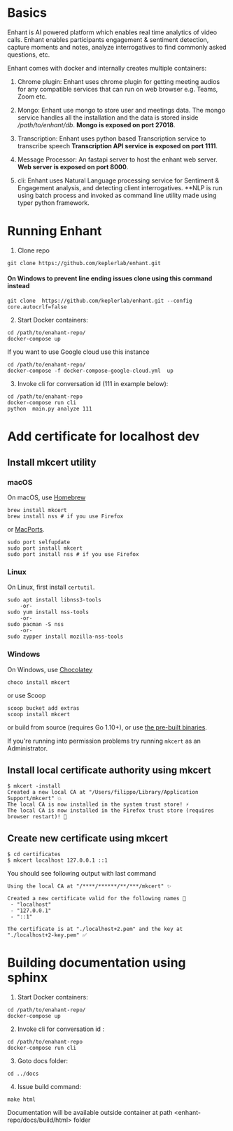 # Basics

Enhant is AI powered platform which enables real time analytics of video calls. Enhant enables participants engagement & sentiment detection, capture moments and notes, analyze interrogatives to find commonly asked questions, etc.

Enhant comes with docker and internally creates multiple containers:

1. Chrome plugin: Enhant uses chrome plugin for getting meeting audios for any compatible services that can run on web browser e.g. Teams, Zoom etc. 

2.  Mongo: Enhant use mongo to store user and meetings data. The mongo service handles all the installation and the data is stored inside */path/to/enhant/db*.
**Mongo is exposed on port 27018**.

3. Transcription: Enhant uses python based Transcription service to transcribe speech **Transcription API service is exposed on port 1111**. 

4. Message Processor: An fastapi server to host the enhant web server. **Web server is exposed on port 8000**.

5. cli: Enhant uses Natural Language processing service for Sentiment & Engagement analysis, and detecting client interrogatives. 
**NLP is run using batch process and invoked as command line utility made using typer python framework. 



# Running Enhant

1. Clone repo 
```
git clone https://github.com/keplerlab/enhant.git
```

#### On **Windows** to prevent line ending issues clone using this command instead
```
git clone  https://github.com/keplerlab/enhant.git --config core.autocrlf=false
```



2. Start Docker containers:

```
cd /path/to/enahant-repo/
docker-compose up
```
If you want to use Google cloud use this instance
```
cd /path/to/enahant-repo/
docker-compose -f docker-compose-google-cloud.yml  up
```

3. Invoke cli for conversation id (111 in example below):

```
cd /path/to/enahant-repo
docker-compose run cli
python  main.py analyze 111 
```

# Add certificate for localhost dev

## Install mkcert utility 

### macOS

On macOS, use [Homebrew](https://brew.sh/)

```
brew install mkcert
brew install nss # if you use Firefox
```

or [MacPorts](https://www.macports.org/).

```
sudo port selfupdate
sudo port install mkcert
sudo port install nss # if you use Firefox
```

### Linux

On Linux, first install `certutil`.

```
sudo apt install libnss3-tools
    -or-
sudo yum install nss-tools
    -or-
sudo pacman -S nss
    -or-
sudo zypper install mozilla-nss-tools
```


### Windows

On Windows, use [Chocolatey](https://chocolatey.org)

```
choco install mkcert
```

or use Scoop

```
scoop bucket add extras
scoop install mkcert
```

or build from source (requires Go 1.10+), or use [the pre-built binaries](https://github.com/FiloSottile/mkcert/releases).

If you're running into permission problems try running `mkcert` as an Administrator.


## Install local certificate authority using mkcert

```
$ mkcert -install
Created a new local CA at "/Users/filippo/Library/Application Support/mkcert" 💥
The local CA is now installed in the system trust store! ⚡️
The local CA is now installed in the Firefox trust store (requires browser restart)! 🦊
```

## Create new certificate using mkcert 
```
$ cd certificates
$ mkcert localhost 127.0.0.1 ::1
```
You should see following output with last command
```
Using the local CA at "/****/******/**/***/mkcert" ✨

Created a new certificate valid for the following names 📜
 - "localhost"
 - "127.0.0.1"
 - "::1"

The certificate is at "./localhost+2.pem" and the key at "./localhost+2-key.pem" ✅
```


# Building documentation using sphinx 


1. Start Docker containers:

```
cd /path/to/enahant-repo/
docker-compose up
```

2. Invoke cli for conversation id :

```
cd /path/to/enahant-repo
docker-compose run cli
```

3. Goto docs folder: 

```
cd ../docs
```

4. Issue build command: 

```
make html
```

Documentation will be available outside container at path <enhant-repo/docs/build/html> folder

